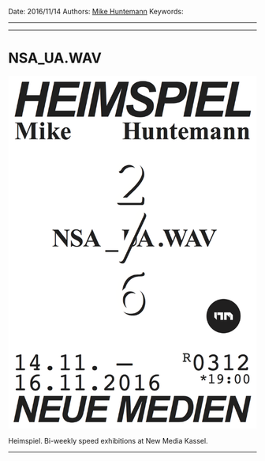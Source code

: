 Date: 2016/11/14
Authors: [Mike Huntemann](http://mikehuntemann.de/)
Keywords:

---
---

# NSA_UA.WAV

![](heimspiel_2_mike.png)

Heimspiel. Bi-weekly speed exhibitions at New Media Kassel.

---
